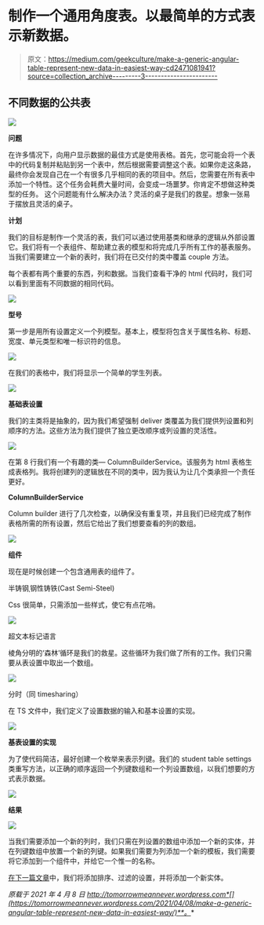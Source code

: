 # 制作一个通用角度表。以最简单的方式表示新数据。

> 原文：<https://medium.com/geekculture/make-a-generic-angular-table-represent-new-data-in-easiest-way-cd2471081941?source=collection_archive---------3----------------------->

## 不同数据的公共表

![](img/7912a95c14fec20b5e4ab8d1a2119a58.png)

**问题**

在许多情况下，向用户显示数据的最佳方式是使用表格。首先，您可能会将一个表中的代码复制并粘贴到另一个表中，然后根据需要调整这个表。如果你走这条路，最终你会发现自己在一个有很多几乎相同的表的项目中。然后，您需要在所有表中添加一个特性。这个任务会耗费大量时间，会变成一场噩梦。你肯定不想做这种类型的任务。
这个问题能有什么解决办法？灵活的桌子是我们的救星。想象一张易于摆放且灵活的桌子。

**计划**

我们的目标是制作一个灵活的表，我们可以通过使用基类和继承的逻辑从外部设置它。我们将有一个表组件、帮助建立表的模型和将完成几乎所有工作的基表服务。当我们需要建立一个新的表时，我们将在已交付的类中覆盖 couple 方法。

每个表都有两个重要的东西，列和数据。当我们查看干净的 html 代码时，我们可以看到里面有不同数据的相同代码。

![](img/b1bd3d2bc6bebcb8bb9ff67af3c145e2.png)

**型号**

第一步是用所有设置定义一个列模型。基本上，模型将包含关于属性名称、标题、宽度、单元类型和唯一标识符的信息。

![](img/db71dc4775424060e6e16c1ca7a78b22.png)

在我们的表格中，我们将显示一个简单的学生列表。

![](img/002c4772b3094355d518724a7387b99f.png)

**基础表设置**

我们的主类将是抽象的，因为我们希望强制 deliver 类覆盖为我们提供列设置和列顺序的方法。这些方法为我们提供了独立更改顺序或列设置的灵活性。

![](img/42052d31bea9ad1d1b6c9658dbcabc7d.png)

在第 8 行我们有一个有趣的类— ColumnBuilderService。该服务为 html 表格生成表格列。我将创建列的逻辑放在不同的类中，因为我认为让几个类承担一个责任更好。

**ColumnBuilderService**

Column builder 进行了几次检查，以确保没有重复项，并且我们已经完成了制作表格所需的所有设置，然后它给出了我们想要查看的列的数组。

![](img/d1b8fe092934445c6b351334097a07cb.png)

**组件**

现在是时候创建一个包含通用表的组件了。

半铸钢ˌ钢性铸铁(Cast Semi-Steel)

Css 很简单，只需添加一些样式，使它有点花哨。

![](img/9765c4cc19a34f93ff51870c9d6b1c63.png)

超文本标记语言

棱角分明的‘森林’循环是我们的救星。这些循环为我们做了所有的工作。我们只需要从表设置中取出一个数组。

![](img/063f8929261962c9a04ee6cda431d88d.png)

分时（同 timesharing）

在 TS 文件中，我们定义了设置数据的输入和基本设置的实现。

![](img/b398ddc52a338cd99ce3cd77e8b46f68.png)

**基表设置的实现**

为了使代码简洁，最好创建一个枚举来表示列键。我们的 student table settings 类重写方法，以正确的顺序返回一个列键数组和一个列设置数组，以我们想要的方式表示数据。

![](img/cc064550b40d2728ab5333e5b820d06e.png)

**结果**

![](img/8e594097a7c24ccb1cf2d431823631df.png)

当我们需要添加一个新的列时，我们只需在列设置的数组中添加一个新的实体，并在列键数组中放置一个新的列键。如果我们需要为列添加一个新的模板，我们需要将它添加到一个组件中，并给它一个惟一的名称。

[在下一篇文章](/geekculture/make-a-generic-angular-table-filter-sorting-preparation-3060900e45b7)中，我们将添加排序、过滤的设置，并将添加一个新实体。

*原载于 2021 年 4 月 8 日 http://tomorrowmeannever.wordpress.com*[](https://tomorrowmeannever.wordpress.com/2021/04/08/make-a-generic-angular-table-represent-new-data-in-easiest-way/)**。**